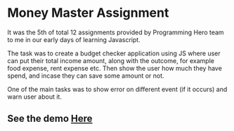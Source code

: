 # Money Master Assignment

It was the 5th of total 12 assignments provided by Programming Hero team to me in our early days of learning Javascript.

The task was to create a budget checker application using JS where user can put their total income amount, along with the outcome, for example food expense, rent expense etc. Then show the user how much they have spend, and incase they can save some amount or not.

One of the main tasks was to show error on different event (if it occurs) and warn user about it.

## See the demo [Here](https://budget-check.netlify.app/)
